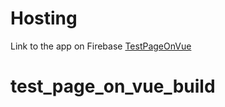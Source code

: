 # Hosting

Link to the app on Firebase [TestPageOnVue](https://testpageonvue.firebaseapp.com)

# test_page_on_vue_build
